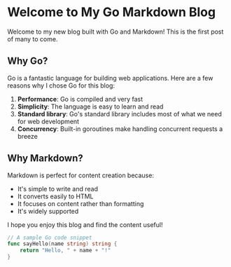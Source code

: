 # Welcome to My Go Markdown Blog

Welcome to my new blog built with Go and Markdown! This is the first post of many to come.

## Why Go?

Go is a fantastic language for building web applications. Here are a few reasons why I chose Go for this blog:

1. **Performance**: Go is compiled and very fast
2. **Simplicity**: The language is easy to learn and read
3. **Standard library**: Go's standard library includes most of what we need for web development
4. **Concurrency**: Built-in goroutines make handling concurrent requests a breeze

## Why Markdown?

Markdown is perfect for content creation because:

- It's simple to write and read
- It converts easily to HTML
- It focuses on content rather than formatting
- It's widely supported

I hope you enjoy this blog and find the content useful!

```go
// A sample Go code snippet
func sayHello(name string) string {
    return "Hello, " + name + "!"
}
```